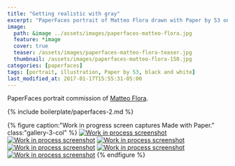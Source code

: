 ```yaml
---
title: "Getting realistic with gray"
excerpt: "PaperFaces portrait of Matteo Flora drawn with Paper by 53 on an iPad."
image: 
  path: &image ../assets/images/paperfaces-matteo-flora.jpg 
  feature: *image
  cover: true
  teaser: /assets/images/paperfaces-matteo-flora-teaser.jpg
  thumbnail: /assets/images/paperfaces-matteo-flora-150.jpg
categories: [paperfaces]
tags: [portrait, illustration, Paper by 53, black and white]
last_modified_at: 2017-01-17T15:55:31-05:00
---
```


PaperFaces portrait commission of [Matteo Flora](http://mgpf.it/).

{% include boilerplate/paperfaces-2.md %}

{% figure caption:"Work in progress screen captures Made with Paper." class:"gallery-3-col" %}
[![Work in process screenshot](/assets/images/paperfaces-matteo-flora-process-1-600.jpg)](/assets/images/paperfaces-matteo-flora-process-1-lg.jpg)
[![Work in process screenshot](/assets/images/paperfaces-matteo-flora-process-2-600.jpg)](/assets/images/paperfaces-matteo-flora-process-2-lg.jpg)
[![Work in process screenshot](/assets/images/paperfaces-matteo-flora-process-3-600.jpg)](/assets/images/paperfaces-matteo-flora-process-3-lg.jpg)
[![Work in process screenshot](/assets/images/paperfaces-matteo-flora-process-4-600.jpg)](/assets/images/paperfaces-matteo-flora-process-4-lg.jpg)
[![Work in process screenshot](/assets/images/paperfaces-matteo-flora-process-5-600.jpg)](/assets/images/paperfaces-matteo-flora-process-5-lg.jpg)
[![Work in process screenshot](/assets/images/paperfaces-matteo-flora-process-6-600.jpg)](/assets/images/paperfaces-matteo-flora-process-6-lg.jpg)
{% endfigure %}
